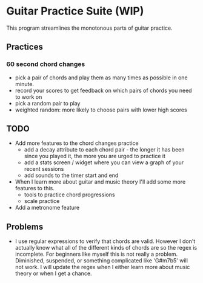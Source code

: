 # Guitar Practice Suite (WIP)

This program streamlines the monotonous parts of guitar practice.

## Practices

### 60 second chord changes
  - pick a pair of chords and play them as many times as possible in one minute.
  - record your scores to get feedback on which pairs of chords you need to work on
  - pick a random pair to play
  - weighted random: more likely to choose pairs with lower high scores

## TODO
  - Add more features to the chord changes practice
    - add a decay attribute to each chord pair - the longer it has been since you played it, the more you are urged to practice it
    - add a stats screen / widget where you can view a graph of your recent sessions
    - add sounds to the timer start and end
  - When I learn more about guitar and music theory I'll add some more features to this.
    - tools to practice chord progressions
    - scale practice
  - Add a metronome feature

## Problems
  - I use regular expressions to verify that chords are valid. However I don't actually know what all of the different kinds of chords are so the regex is incomplete. For beginners like myself this is not really a problem. Diminished, suspended, or something complicated like 'G#m7b5' will not work. I will update the regex when I either learn more about music theory or when I get a chance.
